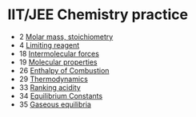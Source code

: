 # IIT/JEE Chemistry practice

- 2 [Molar mass, stoichiometry](molar-mass-stoichiometry)
- 4 [Limiting reagent](limiting-reagent)
- 18 [Intermolecular forces](intermolecular-forces)
- 19 [Molecular properties](molecular-properties)
- 26 [Enthalpy of Combustion](enthalpy-of-combustion)
- 29 [Thermodynamics](thermodynamics)
- 33 [Ranking acidity](ranking-acidity)
- 34 [Equilibrium Constants](equilibrium-constants)
- 35 [Gaseous equilibria](gaseous-equilibria)
